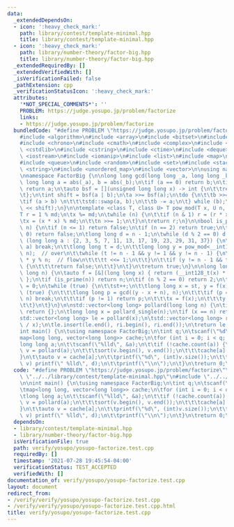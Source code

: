 ```yaml
---
data:
  _extendedDependsOn:
  - icon: ':heavy_check_mark:'
    path: library/contest/template-minimal.hpp
    title: library/contest/template-minimal.hpp
  - icon: ':heavy_check_mark:'
    path: library/number-theory/factor-big.hpp
    title: library/number-theory/factor-big.hpp
  _extendedRequiredBy: []
  _extendedVerifiedWith: []
  _isVerificationFailed: false
  _pathExtension: cpp
  _verificationStatusIcon: ':heavy_check_mark:'
  attributes:
    '*NOT_SPECIAL_COMMENTS*': ''
    PROBLEM: https://judge.yosupo.jp/problem/factorize
    links:
    - https://judge.yosupo.jp/problem/factorize
  bundledCode: "#define PROBLEM \"https://judge.yosupo.jp/problem/factorize\"\n\n\n\
    #include <algorithm>\n#include <array>\n#include <bitset>\n#include <cassert>\n\
    #include <chrono>\n#include <cmath>\n#include <complex>\n#include <cstdio>\n#include\
    \ <cstdlib>\n#include <cstring>\n#include <ctime>\n#include <deque>\n#include\
    \ <iostream>\n#include <iomanip>\n#include <list>\n#include <map>\n#include <numeric>\n\
    #include <queue>\n#include <random>\n#include <set>\n#include <stack>\n#include\
    \ <string>\n#include <unordered_map>\n#include <vector>\n\nusing namespace std;\n\
    \nnamespace FactorBig {\n\nlong long gcd(long long _a, long long _b) {\n\tunsigned\
    \ long long a = abs(_a), b = abs(_b);\n\tif (a == 0) return b;\n\tif (b == 0)\
    \ return a;\n\tauto bsf = [](unsigned long long x) -> int {\n\t\treturn __builtin_ctzll(x);\n\
    \t};\n\tint shift = bsf(a | b);\n\ta >>= bsf(a);\n\tdo {\n\t\tb >>= bsf(b);\n\t\
    \tif (a > b) \n\t\t\tstd::swap(a, b);\n\t\tb -= a;\n\t} while (b);\n\treturn (a\
    \ << shift);\n}\n\ntemplate <class T, class U> T pow_mod(T x, U n, T md) {\n\t\
    T r = 1 % md;\n\tx %= md;\n\twhile (n) {\n\t\tif (n & 1) r = (r * x) % md;\n\t\
    \tx = (x * x) % md;\n\t\tn >>= 1;\n\t}\n\treturn r;\n}\n\nbool is_prime(long long\
    \ n) {\n\tif (n <= 1) return false;\n\tif (n == 2) return true;\n\tif (n % 2 ==\
    \ 0) return false;\n\tlong long d = n - 1;\n\twhile (d % 2 == 0) d /= 2;\n\tfor\
    \ (long long a : {2, 3, 5, 7, 11, 13, 17, 19, 23, 29, 31, 37}) {\n\t\tif (n <=\
    \ a) break;\n\t\tlong long t = d;\n\t\tlong long y = pow_mod<__int128_t>(a, t,\
    \ n);  // over\n\t\twhile (t != n - 1 && y != 1 && y != n - 1) {\n\t\t\ty = __int128_t(y)\
    \ * y % n;  // flow\n\t\t\tt <<= 1;\n\t\t}\n\t\tif (y != n - 1 && t % 2 == 0)\
    \ {\n\t\t\treturn false;\n\t\t}\n\t}\n\treturn true;\n}\n\nlong long pollard_single(long\
    \ long n) {\n\tauto f = [&](long long x) { return (__int128_t(x) * x + 1) % n;\
    \ };\n\tif (is_prime(n)) return n;\n\tif (n % 2 == 0) return 2;\n\tlong long st\
    \ = 0;\n\twhile (true) {\n\t\tst++;\n\t\tlong long x = st, y = f(x);\n\t\twhile\
    \ (true) {\n\t\t\tlong long p = gcd((y - x + n), n);\n\t\t\tif (p == 0 || p ==\
    \ n) break;\n\t\t\tif (p != 1) return p;\n\t\t\tx = f(x);\n\t\t\ty = f(f(y));\n\
    \t\t}\n\t}\n}\n\nstd::vector<long long> pollard(long long n) {\n\tif (n == 1)\
    \ return {};\n\tlong long x = pollard_single(n);\n\tif (x == n) return {x};\n\t\
    std::vector<long long> le = pollard(x);\n\tstd::vector<long long> ri = pollard(n\
    \ / x);\n\tle.insert(le.end(), ri.begin(), ri.end());\n\treturn le;\n}\n\n}\n\n\
    int main() {\n\tusing namespace FactorBig;\n\tint q;\n\tscanf(\"%d\", &q);\n\t\
    map<long long, vector<long long>> cache;\n\tfor (int i = 0; i < q; i++) {\n\t\t\
    long long a;\n\t\tscanf(\"%lld\", &a);\n\t\tif (!cache.count(a)) {\n\t\t\tauto\
    \ v = pollard(a);\n\t\t\tsort(v.begin(), v.end());\n\t\t\tcache[a] = v;\n\t\t\
    }\n\t\tauto v = cache[a];\n\t\tprintf(\"%d\", (int)v.size());\n\t\tfor (auto d:\
    \ v) printf(\" %lld\", d);\n\t\tprintf(\"\\n\");\n\t}\n\treturn 0;\n}\n"
  code: "#define PROBLEM \"https://judge.yosupo.jp/problem/factorize\"\n\n#include\
    \ \"../../library/contest/template-minimal.hpp\"\n#include \"../../library/number-theory/factor-big.hpp\"\
    \n\nint main() {\n\tusing namespace FactorBig;\n\tint q;\n\tscanf(\"%d\", &q);\n\
    \tmap<long long, vector<long long>> cache;\n\tfor (int i = 0; i < q; i++) {\n\t\
    \tlong long a;\n\t\tscanf(\"%lld\", &a);\n\t\tif (!cache.count(a)) {\n\t\t\tauto\
    \ v = pollard(a);\n\t\t\tsort(v.begin(), v.end());\n\t\t\tcache[a] = v;\n\t\t\
    }\n\t\tauto v = cache[a];\n\t\tprintf(\"%d\", (int)v.size());\n\t\tfor (auto d:\
    \ v) printf(\" %lld\", d);\n\t\tprintf(\"\\n\");\n\t}\n\treturn 0;\n}"
  dependsOn:
  - library/contest/template-minimal.hpp
  - library/number-theory/factor-big.hpp
  isVerificationFile: true
  path: verify/yosupo/yosupo-factorize.test.cpp
  requiredBy: []
  timestamp: '2021-07-28 19:45:54-04:00'
  verificationStatus: TEST_ACCEPTED
  verifiedWith: []
documentation_of: verify/yosupo/yosupo-factorize.test.cpp
layout: document
redirect_from:
- /verify/verify/yosupo/yosupo-factorize.test.cpp
- /verify/verify/yosupo/yosupo-factorize.test.cpp.html
title: verify/yosupo/yosupo-factorize.test.cpp
---
```

